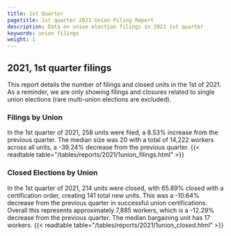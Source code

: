 ```yaml
---
title: 1st Quarter 
pagetitle: 1st quarter 2021 Union Filing Report
description: Data on union election filings in 2021 1st quarter 
keywords: union filings
weight: 1
---
```


## 2021, 1st quarter filings

This report details the number of filings and closed units in the 1st of 2021. As a reminder, we are only showing filings and closures related to single union elections (rare multi-union elections are excluded).

### Filings by Union
In the 1st quarter of 2021, 258 units were filed, a 8.53% increase from the previous quarter. The median size was 20 with a total of 14,222 workers across all units, a -39.24% decrease from the previous quarter.
{{< readtable table="/tables/reports/2021/1union_filings.html" >}}

### Closed Elections by Union
In the 1st quarter of 2021, 214 units were closed, with 65.89% closed with a certification order, creating 141 total new units. This was a -10.64% decrease from the previous quarter in successful union certifications. Overall this represents approximately 7,885 workers, which is a -12.29% decrease from the previous quarter. The median bargaining unit has 17 workers.
{{< readtable table="/tables/reports/2021/1union_closed.html" >}}
